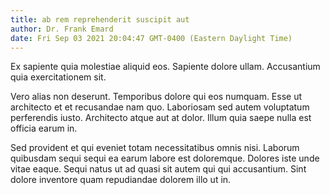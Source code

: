 ```yaml
---
title: ab rem reprehenderit suscipit aut
author: Dr. Frank Emard
date: Fri Sep 03 2021 20:04:47 GMT-0400 (Eastern Daylight Time)
---
```

Ex sapiente quia molestiae aliquid eos. Sapiente dolore ullam. Accusantium quia exercitationem sit.

 Vero alias non deserunt. Temporibus dolore qui eos numquam. Esse ut architecto et et recusandae nam quo. Laboriosam sed autem voluptatum perferendis iusto. Architecto atque aut at dolor. Illum quia saepe nulla est officia earum in.

 Sed provident et qui eveniet totam necessitatibus omnis nisi. Laborum quibusdam sequi sequi ea earum labore est doloremque. Dolores iste unde vitae eaque. Sequi natus ut ad quasi sit autem qui qui accusantium. Sint dolore inventore quam repudiandae dolorem illo ut in.